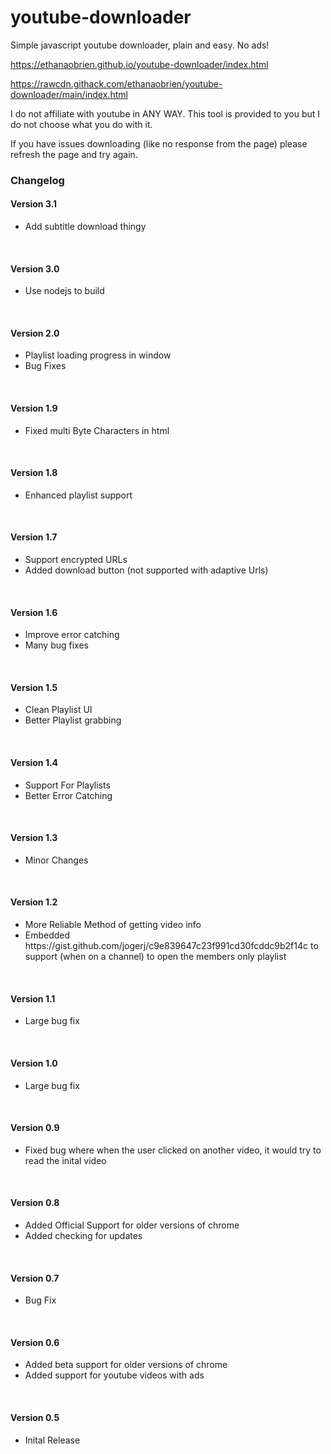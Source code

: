 # youtube-downloader
Simple javascript youtube downloader, plain and easy. No ads!

https://ethanaobrien.github.io/youtube-downloader/index.html

https://rawcdn.githack.com/ethanaobrien/youtube-downloader/main/index.html

<p>I do not affiliate with youtube in ANY WAY. This tool is provided to you but I do not choose what you do with it.</p>

If you have issues downloading (like no response from the page) please refresh the page and try again.

### Changelog

#### Version 3.1
<ul><li>Add subtitle download thingy</li></ul><br>

#### Version 3.0
<ul><li>Use nodejs to build</li></ul><br>

#### Version 2.0
<ul><li>Playlist loading progress in window</li>
<li>Bug Fixes</li></ul><br>

#### Version 1.9
<ul><li>Fixed multi Byte Characters in html</li></ul><br>

#### Version 1.8
<ul><li>Enhanced playlist support</li></ul><br>

#### Version 1.7
<ul><li>Support encrypted URLs</li>
<li>Added download button (not supported with adaptive Urls)</li></ul><br>

#### Version 1.6
<ul><li>Improve error catching</li>
<li>Many bug fixes</li></ul><br>

#### Version 1.5
<ul><li>Clean Playlist UI</li>
<li>Better Playlist grabbing</li></ul><br>

#### Version 1.4
<ul><li>Support For Playlists</li>
<li>Better Error Catching</li></ul><br>

#### Version 1.3
<ul><li>Minor Changes</li></ul><br>

#### Version 1.2
<ul><li>More Reliable Method of getting video info</li>
<li>Embedded https://gist.github.com/jogerj/c9e839647c23f991cd30fcddc9b2f14c to support (when on a channel) to open the members only playlist</li></ul><br>

#### Version 1.1
<ul><li>Large bug fix</li></ul><br>

#### Version 1.0
<ul><li>Large bug fix</li></ul><br>

#### Version 0.9
<ul><li>Fixed bug where when the user clicked on another video, it would try to read the inital video</li></ul><br>

#### Version 0.8
<ul><li>Added Official Support for older versions of chrome</li>
<li>Added checking for updates</li></ul><br>

#### Version 0.7
<ul><li>Bug Fix</li></ul><br>

#### Version 0.6
<ul><li>Added beta support for older versions of chrome</li>
<li>Added support for youtube videos with ads</li></ul><br>

#### Version 0.5
<ul><li>Inital Release</li></ul>





